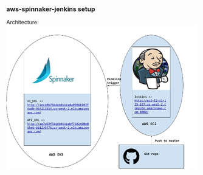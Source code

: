 ### aws-spinnaker-jenkins setup

Architecture:
![alt text](docs/spinnaker-aws-jenkins-setup-clean.png "architecture")
